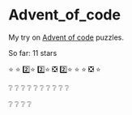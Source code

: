 # Advent_of_code

My try on [Advent of code](https://adventofcode.com/2022) puzzles.

So far: 11 stars

:star: :star: :two::star: :two::star: :negative_squared_cross_mark: :two::star: :star: :star: :negative_squared_cross_mark: :star:

:grey_question: :grey_question: :grey_question: :grey_question: :grey_question: :grey_question: :grey_question: :grey_question: :grey_question: :grey_question:

:grey_question: :grey_question: :grey_question: :grey_question:
